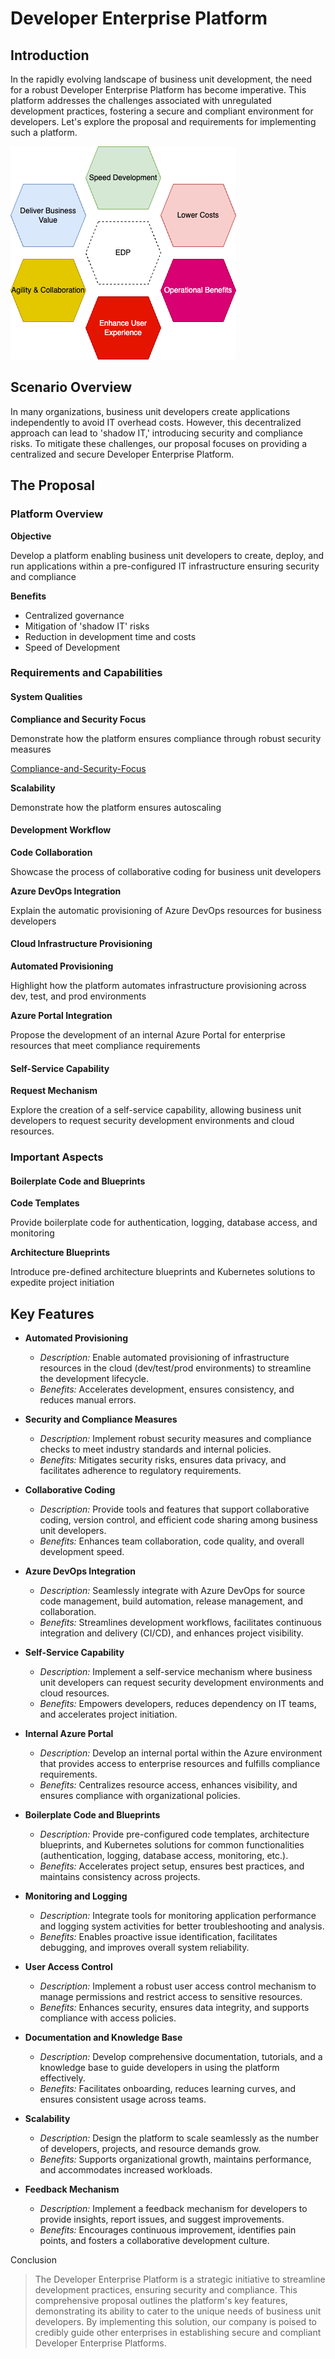 # Developer Enterprise Platform

## Introduction

In the rapidly evolving landscape of business unit development, the need for a robust Developer Enterprise Platform has become imperative. This platform addresses the challenges associated with unregulated development practices, fostering a secure and compliant environment for developers. Let's explore the proposal and requirements for implementing such a platform.

![Enterprise Developer Portal](./docs/images/benefits.png)

## Scenario Overview

In many organizations, business unit developers create applications independently to avoid IT overhead costs. However, this decentralized approach can lead to 'shadow IT,' introducing security and compliance risks. To mitigate these challenges, our proposal focuses on providing a centralized and secure Developer Enterprise Platform.

## The Proposal

### Platform Overview

**Objective**

Develop a platform enabling business unit developers to create, deploy, and run applications within a pre-configured IT infrastructure ensuring security and compliance

**Benefits**
* Centralized governance
* Mitigation of 'shadow IT' risks
* Reduction in development time and costs
* Speed of Development

### Requirements and Capabilities

#### System Qualities

**Compliance and Security Focus**

Demonstrate how the platform ensures compliance through robust security measures

[Compliance-and-Security-Focus](./docs/Compliance-and-Security-Focus.md)

**Scalability**

Demonstrate how the platform ensures autoscaling

#### Development Workflow

**Code Collaboration**

Showcase the process of collaborative coding for business unit developers

**Azure DevOps Integration**

Explain the automatic provisioning of Azure DevOps resources for business developers

#### Cloud Infrastructure Provisioning

**Automated Provisioning**

Highlight how the platform automates infrastructure provisioning across dev, test, and prod environments

**Azure Portal Integration**

Propose the development of an internal Azure Portal for enterprise resources that meet compliance requirements

#### Self-Service Capability

**Request Mechanism**

Explore the creation of a self-service capability, allowing business unit developers to request security development environments and cloud resources.

### Important Aspects

#### Boilerplate Code and Blueprints

**Code Templates**

Provide boilerplate code for authentication, logging, database access, and monitoring

**Architecture Blueprints**

Introduce pre-defined architecture blueprints and Kubernetes solutions to expedite project initiation

## Key Features

* **Automated Provisioning**
    - *Description:* Enable automated provisioning of infrastructure resources in the cloud (dev/test/prod environments) to streamline the development lifecycle.
    - *Benefits:* Accelerates development, ensures consistency, and reduces manual errors.

* **Security and Compliance Measures**
    - *Description:* Implement robust security measures and compliance checks to meet industry standards and internal policies.
    - *Benefits:* Mitigates security risks, ensures data privacy, and facilitates adherence to regulatory requirements.

* **Collaborative Coding**
    - *Description:* Provide tools and features that support collaborative coding, version control, and efficient code sharing among business unit developers.
    - *Benefits:* Enhances team collaboration, code quality, and overall development speed.

* **Azure DevOps Integration**
    - *Description:* Seamlessly integrate with Azure DevOps for source code management, build automation, release management, and collaboration.
    - *Benefits:* Streamlines development workflows, facilitates continuous integration and delivery (CI/CD), and enhances project visibility.

* **Self-Service Capability**
    - *Description:* Implement a self-service mechanism where business unit developers can request security development environments and cloud resources.
    - *Benefits:* Empowers developers, reduces dependency on IT teams, and accelerates project initiation.

* **Internal Azure Portal**
    - *Description:* Develop an internal portal within the Azure environment that provides access to enterprise resources and fulfills compliance requirements.
    - *Benefits:* Centralizes resource access, enhances visibility, and ensures compliance with organizational policies.

* **Boilerplate Code and Blueprints**
    - *Description:* Provide pre-configured code templates, architecture blueprints, and Kubernetes solutions for common functionalities (authentication, logging, database access, monitoring, etc.).
    - *Benefits:* Accelerates project setup, ensures best practices, and maintains consistency across projects.

* **Monitoring and Logging**
    - *Description:* Integrate tools for monitoring application performance and logging system activities for better troubleshooting and analysis.
    - *Benefits:* Enables proactive issue identification, facilitates debugging, and improves overall system reliability.

* **User Access Control**
    - *Description:* Implement a robust user access control mechanism to manage permissions and restrict access to sensitive resources.
    - *Benefits:* Enhances security, ensures data integrity, and supports compliance with access policies.

* **Documentation and Knowledge Base**
    - *Description:* Develop comprehensive documentation, tutorials, and a knowledge base to guide developers in using the platform effectively.
    - *Benefits:* Facilitates onboarding, reduces learning curves, and ensures consistent usage across teams.

* **Scalability**
    - *Description:* Design the platform to scale seamlessly as the number of developers, projects, and resource demands grow.
    - *Benefits:* Supports organizational growth, maintains performance, and accommodates increased workloads.

* **Feedback Mechanism**
    - *Description:* Implement a feedback mechanism for developers to provide insights, report issues, and suggest improvements.
    - *Benefits:* Encourages continuous improvement, identifies pain points, and fosters a collaborative development culture.


Conclusion

> The Developer Enterprise Platform is a strategic initiative to streamline development practices, ensuring security and compliance. This comprehensive proposal outlines the platform's key features, demonstrating its ability to cater to the unique needs of business unit developers. By implementing this solution, our company is poised to credibly guide other enterprises in establishing secure and compliant Developer Enterprise Platforms.
